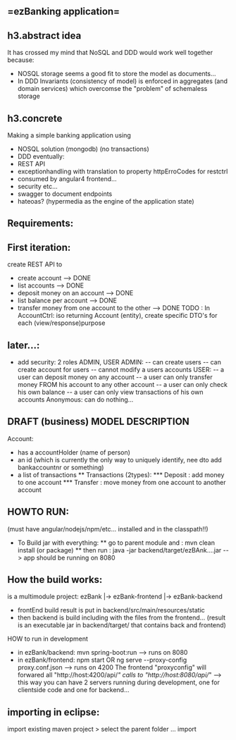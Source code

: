=ezBanking application=
-----------------------

h3.abstract idea
----------------
It has crossed my mind that NoSQL and DDD would work well together because:
- NOSQL storage seems a good fit to store the model as documents...
- In DDD Invariants (consistency of model) is enforced in aggregates (and domain services) 
	which overcomse the "problem" of schemaless storage
 
h3.concrete
-----------
Making a simple banking application using
- NOSQL solution (mongodb) (no transactions)
- DDD
eventually:
- REST API
- exceptionhandling with translation to property httpErroCodes for restctrl
- consumed by angular4 frontend...
- security etc...
- swagger to document endpoints
- hateoas? (hypermedia as the engine of the application state)


Requirements:
-------------
First iteration:
----------------
create REST API to 
- create account --> DONE
- list accounts --> DONE
- deposit money on an account --> DONE
- list balance per account --> DONE
- transfer money from one account to the other --> DONE
TODO : In AccountCtrl: iso returning Account (entity), create specific DTO's for each (view/response)purpose

later...:
----------------
- add security: 2 roles ADMIN, USER
ADMIN:
-- can create users
-- can create account for users
-- cannot modify a users accounts
USER:
-- a user can deposit money on any account
-- a user can only transfer money FROM his account to any other account
-- a user can only check his own balance
-- a user can only view transactions of his own accounts
Anonymous:
can do nothing...


DRAFT (business) MODEL DESCRIPTION
-----------------------
Account: 
* has a accountHolder (name of person)
* an id (which is currently the only way to uniquely identify, nee dto add bankaccountnr or something)
* a list of transactions
** Transactions (2types):
*** Deposit : add money to one account
*** Transfer : move money from one account to another account



HOWTO RUN:
----------
(must have angular/nodejs/npm/etc... installed and in the classpath!!)
* To Build jar with everything:
** go to parent module and : 
	mvn clean install (or package)
** then run : java -jar backend/target/ezBAnk....jar
--> app should be running on 8080
 
How the build works:
-------------------- 
is a multimodule project:
ezBank
|-> ezBank-frontend
|-> ezBank-backend

* frontEnd build result is put in backend/src/main/resources/static
* then backend is build including with the files from the frontend...
(result is an executable jar in backend/target/ that contains back and frontend)

HOW to run in development
* in ezBank/backend: mvn spring-boot:run  --> runs on 8080
* in ezBank/frontend: npm start OR ng serve --proxy-config proxy.conf.json  --> runs on 4200
The frontend "proxyconfig" will forwared all "http://host:4200/api/*" calls to "http://host:8080/api/*" 
--> this way you can have 2 servers running during development, one for clientside code and one for backend...


importing in eclipse:
---------------------
import existing maven project > select the parent folder ... import
